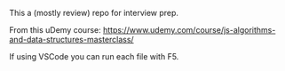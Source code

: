 This a (mostly review) repo for interview prep.

From this uDemy course:
https://www.udemy.com/course/js-algorithms-and-data-structures-masterclass/

If using VSCode you can run each file with F5.
